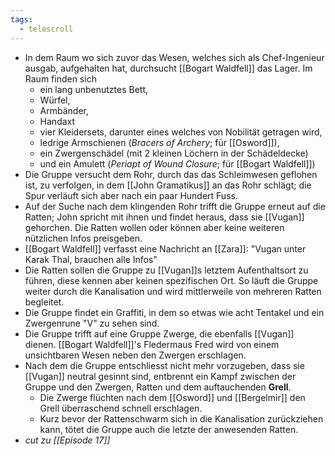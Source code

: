 ```yaml
---
tags:
  - telescroll
---
```

- In dem Raum wo sich zuvor das Wesen, welches sich als Chef-Ingenieur ausgab, aufgehalten hat, durchsucht [[Bogart Waldfell]] das Lager. Im Raum finden sich
	- ein lang unbenutztes Bett,
	- Würfel,
	- Armbänder,
	- Handaxt
	- vier Kleidersets, darunter eines welches von Nobilität getragen wird,
	- ledrige Armschienen (*Bracers of Archery*; für [[Osword]]),
	- ein Zwergenschädel (mit 2 kleinen Löchern in der Schädeldecke)
	- und ein Amulett (*Periapt of Wound Closure*; für [[Bogart Waldfell]])
- Die Gruppe versucht dem Rohr, durch das das Schleimwesen geflohen ist, zu verfolgen, in dem [[John Gramatikus]] an das Rohr schlägt; die Spur verläuft sich aber nach ein paar Hundert Fuss.
- Auf der Suche nach dem klingenden Rohr trifft die Gruppe erneut auf die Ratten; John spricht mit ihnen und findet heraus, dass sie [[Vugan]] gehorchen. Die Ratten wollen oder können aber keine weiteren nützlichen Infos preisgeben.
- [[Bogart Waldfell]] verfasst eine Nachricht an [[Zara]]: "Vugan unter Karak Thal, brauchen alle Infos"
- Die Ratten sollen die Gruppe zu [[Vugan]]s letztem Aufenthaltsort zu führen, diese kennen aber keinen spezifischen Ort. So läuft die Gruppe weiter durch die Kanalisation und wird mittlerweile von mehreren Ratten begleitet.
- Die Gruppe findet ein Graffiti, in dem so etwas wie acht Tentakel und ein Zwergenrune "V" zu sehen sind.
- Die Gruppe trifft auf eine Gruppe Zwerge, die ebenfalls [[Vugan]] dienen. [[Bogart Waldfell]]'s Fledermaus Fred wird von einem unsichtbaren Wesen neben den Zwergen erschlagen.
- Nach dem die Gruppe entschliesst nicht mehr vorzugeben, dass sie [[Vugan]] neutral gesinnt sind, entbrennt ein Kampf zwischen der Gruppe und den Zwergen, Ratten und dem auftauchenden **Grell**.
	- Die Zwerge flüchten nach dem [[Osword]] und [[Bergelmir]] den Grell überraschend schnell erschlagen.
	- Kurz bevor der Rattenschwarm sich in die Kanalisation zurückziehen kann, tötet die Gruppe auch die letzte der anwesenden Ratten.
- *cut zu [[Episode 17]]*